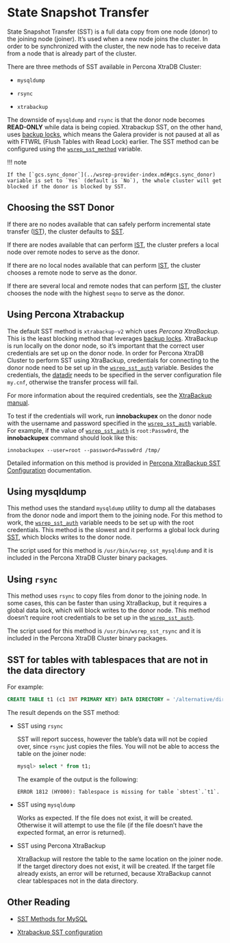 # State Snapshot Transfer

State Snapshot Transfer (SST) is a full data copy from one node (donor)
to the joining node (joiner).
It’s used when a new node joins the cluster.
In order to be synchronized with the cluster,
the new node has to receive data from a node
that is already part of the cluster.

There are three methods of SST available in Percona XtraDB Cluster:

* ``mysqldump``

* ``rsync``

* ``xtrabackup``

The downside of `mysqldump` and `rsync` is that
the donor node becomes **READ-ONLY** while data is being copied.
Xtrabackup SST, on the other hand, uses [backup locks](https://www.percona.com/doc/percona-server/5.7/management/backup_locks.html),
which means the Galera provider is not paused at all as with FTWRL
(Flush Tables with Read Lock) earlier.
The SST method can be configured
using the [`wsrep_sst_method`](../wsrep-system-index.md#wsrep_sst_method) variable.

!!! note 

    If the [`gcs.sync_donor`](../wsrep-provider-index.md#gcs.sync_donor) variable is set to `Yes` (default is `No`), the whole cluster will get blocked if the donor is blocked by SST.

## Choosing the SST Donor

If there are no nodes available
that can safely perform incremental state transfer ([IST](../glossary.md#ist)),
the cluster defaults to [SST](../glossary.md#sst).

If there are nodes available that can perform [IST](../glossary.md#ist),
the cluster prefers a local node over remote nodes to serve as the donor.

If there are no local nodes available that can perform [IST](../glossary.md#ist),
the cluster chooses a remote node to serve as the donor.

If there are several local and remote nodes that can perform [IST](../glossary.md#ist),
the cluster chooses the node with the highest `seqno` to serve as the donor.

## Using Percona Xtrabackup

The default SST method is `xtrabackup-v2` which uses *Percona XtraBackup*.
This is the least blocking method that leverages [backup locks](https://www.percona.com/doc/percona-server/5.7/management/backup_locks.html).
XtraBackup is run locally on the donor node,
so it’s important that the correct user credentials
are set up on the donor node.
In order for Percona XtraDB Cluster to perform SST using XtraBackup,
credentials for connecting to the donor node need to be set up
in the [`wsrep_sst_auth`](../wsrep-system-index.md#wsrep_sst_auth) variable.
Besides the credentials, the [datadir](../glossary.md#datadir) needs to be specified
in the server configuration file `my.cnf`,
otherwise the transfer process will fail.

For more information about the required credentials,
see the [XtraBackup manual](https://www.percona.com/doc/percona-xtrabackup/2.4/using_xtrabackup/privileges.html#permissions-and-privileges-needed).

To test if the credentials will work,
run **innobackupex** on the donor node with the username and password
specified in the [`wsrep_sst_auth`](../wsrep-system-index.md#wsrep_sst_auth) variable.
For example, if the value of [`wsrep_sst_auth`](../wsrep-system-index.md#wsrep_sst_auth) is `root:Passw0rd`,
the **innobackupex** command should look like this:

```shell
innobackupex --user=root --password=Passw0rd /tmp/
```

Detailed information on this method
is provided in [Percona XtraBackup SST Configuration](xtrabackup_sst.md#xtrabackup-sst) documentation.

## Using mysqldump

This method uses the standard ``mysqldump`` utility
to dump all the databases from the donor node
and import them to the joining node.
For this method to work, the [`wsrep_sst_auth`](../wsrep-system-index.md#wsrep_sst_auth) variable needs to be set up with the root credentials.
This method is the slowest and it performs a global lock during [SST](../glossary.md#sst), which blocks writes to the donor node.

The script used for this method is `/usr/bin/wsrep_sst_mysqldump`
and it is included in the Percona XtraDB Cluster binary packages.

## Using `rsync`

This method uses ``rsync`` to copy files from donor to the joining node.
In some cases, this can be faster than using XtraBackup,
but it requires a global data lock, which will block writes to the donor node.
This method doesn’t require root credentials to be set up
in the [`wsrep_sst_auth`](../wsrep-system-index.md#wsrep_sst_auth).

The script used for this method is `/usr/bin/wsrep_sst_rsync`
and it is included in the Percona XtraDB Cluster binary packages.

## SST for tables with tablespaces that are not in the data directory

For example:

```sql
CREATE TABLE t1 (c1 INT PRIMARY KEY) DATA DIRECTORY = '/alternative/directory';
```

The result depends on the SST method:

* SST using `rsync`

  SST will report success, however the table’s data will not be copied over,
  since `rsync` just copies the files.
  You will not be able to access the table on the joiner node:

  ```sql
  mysql> select * from t1;
  ```

  The example of the output is the following:

  ```text
  ERROR 1812 (HY000): Tablespace is missing for table `sbtest`.`t1`.
  ```

* SST using `mysqldump`

  Works as expected.
  If the file does not exist, it will be created.
  Otherwise it will attempt to use the file
  (if the file doesn’t have the expected format, an error is returned).

* SST using Percona XtraBackup

  XtraBackup will restore the table to the same location on the joiner node.
  If the target directory does not exist, it will be created.
  If the target file already exists, an error will be returned,
  because XtraBackup cannot clear tablespaces not in the data directory.

## Other Reading

* [SST Methods for MySQL](https://galeracluster.com/library/documentation/sst.html#state-snapshot-transfers)

* [Xtrabackup SST configuration](xtrabackup_sst.md#xtrabackup-sst)
